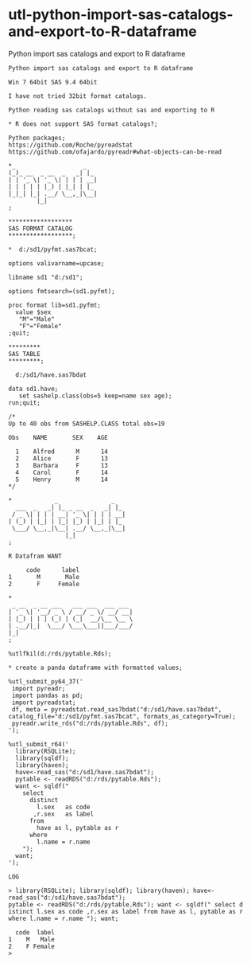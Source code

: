 # utl-python-import-sas-catalogs-and-export-to-R-dataframe
Python import sas catalogs and export to R dataframe

    Python import sas catalogs and export to R dataframe

    Win 7 64bit SAS 9.4 64bit

    I have not tried 32bit format catalogs.

    Python reading sas catalogs without sas and exporting to R

    * R does not support SAS format catalogs?;

    Python packages;
    https://github.com/Roche/pyreadstat
    https://github.com/ofajardo/pyreadr#what-objects-can-be-read

    *_                   _
    (_)_ __  _ __  _   _| |_
    | | '_ \| '_ \| | | | __|
    | | | | | |_) | |_| | |_
    |_|_| |_| .__/ \__,_|\__|
            |_|
    ;

    ******************
    SAS FORMAT CATALOG
    ******************;

    *  d:/sd1/pyfmt.sas7bcat;

    options valivarname=upcase;

    libname sd1 "d:/sd1";

    options fmtsearch=(sd1.pyfmt);

    proc format lib=sd1.pyfmt;
      value $sex
       "M"="Male"
       "F"="Female"
    ;quit;

    *********
    SAS TABLE
    *********;

      d:/sd1/have.sas7bdat

    data sd1.have;
       set sashelp.class(obs=5 keep=name sex age);
    run;quit;

    /*
    Up to 40 obs from SASHELP.CLASS total obs=19

    Obs    NAME       SEX    AGE

      1    Alfred      M      14
      2    Alice       F      13
      3    Barbara     F      13
      4    Carol       F      14
      5    Henry       M      14
    */

    *            _               _
      ___  _   _| |_ _ __  _   _| |_
     / _ \| | | | __| '_ \| | | | __|
    | (_) | |_| | |_| |_) | |_| | |_
     \___/ \__,_|\__| .__/ \__,_|\__|
                    |_|
    ;

    R Datafram WANT

         code      label
    1       M       Male
    2       F     Female

    *
     _ __  _ __ ___   ___ ___  ___ ___
    | '_ \| '__/ _ \ / __/ _ \/ __/ __|
    | |_) | | | (_) | (_|  __/\__ \__ \
    | .__/|_|  \___/ \___\___||___/___/
    |_|
    ;

    %utlfkil(d:/rds/pytable.Rds);

    * create a panda dataframe with formatted values;

    %utl_submit_py64_37('
     import pyreadr;
     import pandas as pd;
     import pyreadstat;
     df, meta = pyreadstat.read_sas7bdat("d:/sd1/have.sas7bdat",
    catalog_file="d:/sd1/pyfmt.sas7bcat", formats_as_category=True);
     pyreadr.write_rds("d:/rds/pytable.Rds", df);
    ');

    %utl_submit_r64('
      library(RSQLite);
      library(sqldf);
      library(haven);
      have<-read_sas("d:/sd1/have.sas7bdat");
      pytable <- readRDS("d:/rds/pytable.Rds");
      want <- sqldf("
        select
          distinct
            l.sex   as code
           ,r.sex   as label
          from
            have as l, pytable as r
          where
            l.name = r.name
        ");
      want;
    ');

    LOG

    > library(RSQLite); library(sqldf); library(haven); have<-read_sas("d:/sd1/have.sas7bdat");
    pytable <- readRDS("d:/rds/pytable.Rds"); want <- sqldf(" select d
    istinct l.sex as code ,r.sex as label from have as l, pytable as r where l.name = r.name "); want;

      code  label
    1    M   Male
    2    F Female
    >


